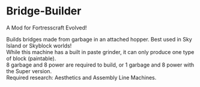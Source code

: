 # Bridge-Builder
A Mod for Fortresscraft Evolved!

Builds bridges made from garbage in an attached hopper. Best used in Sky Island or Skyblock worlds!<br>
While this machine has a built in paste grinder, it can only produce one type of block (paintable).<br>
8 garbage and 8 power are required to build, or 1 garbage and 8 power with the Super version.<br>
Required research: Aesthetics and Assembly Line Machines.
